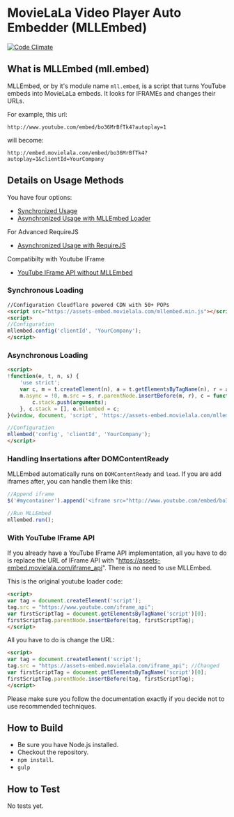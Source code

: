 # MovieLaLa Video Player Auto Embedder (MLLEmbed)

[![Code Climate](https://codeclimate.com/github/movielala/video-player-auto-embedder/badges/gpa.svg)](https://codeclimate.com/github/movielala/video-player-auto-embedder)

## What is MLLEmbed (mll.embed)

MLLEmbed, or by it's module name `mll.embed`, is a script that turns YouTube embeds into MovieLaLa embeds.
It looks for IFRAMEs and changes their URLs.

For example, this url:
```
http://www.youtube.com/embed/bo36MrBfTk4?autoplay=1
```
will become:
```
http://embed.movielala.com/embed/bo36MrBfTk4?autoplay=1&clientId=YourCompany
```

## Details on Usage Methods

You have four options:

- [Synchronized Usage](https://github.com/movielala/video-player-auto-embedder/wiki/Synchronized-Usage)
- [Asynchronized Usage with MLLEmbed Loader](https://github.com/movielala/video-player-auto-embedder/wiki/Asynchronized-Usage-with-MLLEmbed-Loader)

For Advanced  RequireJS
- [Asynchronized Usage with RequireJS](https://github.com/movielala/video-player-auto-embedder/wiki/Asynchronized-Usage-with-RequireJS)

Compatibilty with Youtube IFrame
- [YouTube IFrame API without MLLEmbed](https://github.com/movielala/video-player-auto-embedder/blob/master/examples/youtube-iframe-api.html)


### Synchronous Loading

```html
//Configuration Cloudflare powered CDN with 50+ POPs
<script src="https://assets-embed.movielala.com/mllembed.min.js"></script>
<script>
//Configuration
mllembed.config('clientId', 'YourCompany');
</script>
```

### Asynchronous Loading

```html
<script>
!function(e, t, n, s) {
    'use strict';
    var c, m = t.createElement(n), a = t.getElementsByTagName(n), r = a[0];
    m.async = !0, m.src = s, r.parentNode.insertBefore(m, r), c = function() {
        c.stack.push(arguments);
    }, c.stack = [], e.mllembed = c;
}(window, document, 'script', 'https://assets-embed.movielala.com/mllembed.min.js');

//Configuration
mllembed('config', 'clientId', 'YourCompany');
</script>
```



### Handling Insertations after DOMContentReady

MLLEmbed automatically runs on `DOMContentReady` and `load`. If you are add iframes after, you can handle them like this:

```javascript
//Append iframe
$('#mycontainer').append('<iframe src="http://www.youtube.com/embed/bo36MrBfTk4"></iframe>');

//Run MLLEmbed
mllembed.run();
```


### With YouTube IFrame API

If you already have a YouTube IFrame API implementation, all you have to do is replace the URL of IFrame API with "https://assets-embed.movielala.com/iframe_api". There is no need to use MLLEmbed.

This is the original youtube loader code:
```html
<script>
var tag = document.createElement('script');
tag.src = "https://www.youtube.com/iframe_api";
var firstScriptTag = document.getElementsByTagName('script')[0];
firstScriptTag.parentNode.insertBefore(tag, firstScriptTag);
</script>
```
All you have to do is change the URL:
```html
<script>
var tag = document.createElement('script');
tag.src = "https://assets-embed.movielala.com/iframe_api"; //Changed
var firstScriptTag = document.getElementsByTagName('script')[0];
firstScriptTag.parentNode.insertBefore(tag, firstScriptTag);
</script>
```



Please make sure you follow the documentation exactly if you decide not to use recommended techniques.

## How to Build

- Be sure you have Node.js installed.
- Checkout the repository.
- `npm install`.
- `gulp`

## How to Test

No tests yet.
